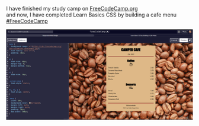 I have finished my study camp on <a href="https://www.freecodecamp.org/" style>FreeCodeCamp.org</a><br>
and now, I have completed Learn Basics CSS by building a cafe menu <a href="https://github.com/freeCodeCamp/freeCodeCamp" style>#FreeCodeCamp</a>

<a href="https://www.freecodecamp.org/learn/2022/responsive-web-design/#learn-basic-css-by-building-a-cafe-menu"><img src="cafe-menu.png"></a>
